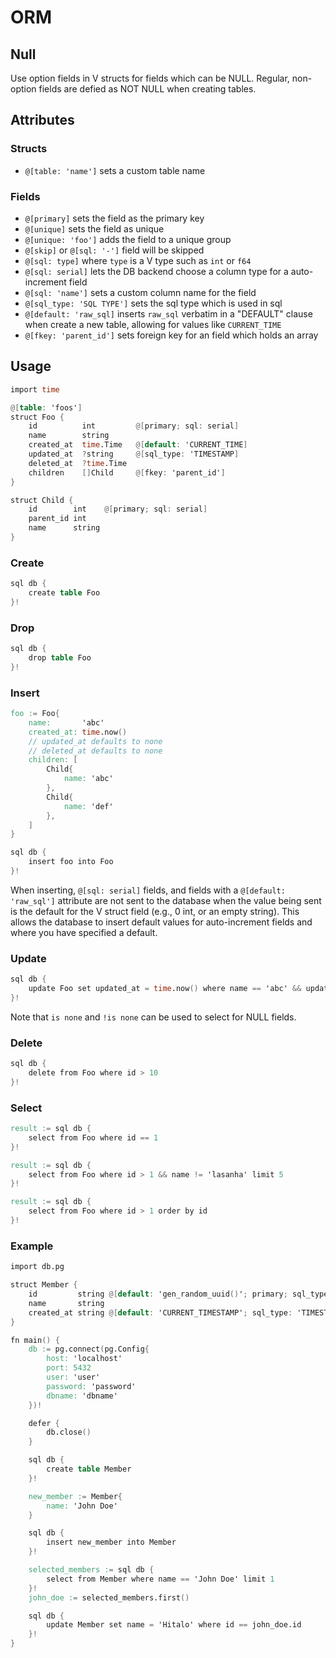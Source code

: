 # ORM

## Null

Use option fields in V structs for fields which can be NULL.  Regular,
non-option fields are defied as NOT NULL when creating tables.

## Attributes

### Structs

- `@[table: 'name']` sets a custom table name

### Fields

- `@[primary]` sets the field as the primary key
- `@[unique]` sets the field as unique
- `@[unique: 'foo']` adds the field to a unique group
- `@[skip]` or `@[sql: '-']` field will be skipped
- `@[sql: type]` where `type` is a V type such as `int` or `f64`
- `@[sql: serial]` lets the DB backend choose a column type for a auto-increment field
- `@[sql: 'name']` sets a custom column name for the field
- `@[sql_type: 'SQL TYPE']` sets the sql type which is used in sql
- `@[default: 'raw_sql]` inserts `raw_sql` verbatim in a "DEFAULT" clause when
  create a new table, allowing for values like `CURRENT_TIME`
- `@[fkey: 'parent_id']` sets foreign key for an field which holds an array

## Usage

```v ignore
import time

@[table: 'foos']
struct Foo {
    id          int         @[primary; sql: serial]
    name        string
    created_at  time.Time   @[default: 'CURRENT_TIME]
    updated_at  ?string     @[sql_type: 'TIMESTAMP]
    deleted_at  ?time.Time
    children    []Child     @[fkey: 'parent_id']
}

struct Child {
    id        int    @[primary; sql: serial]
    parent_id int
    name      string
}
```

### Create

```v ignore
sql db {
    create table Foo
}!
```

### Drop

```v ignore
sql db {
    drop table Foo
}!
```

### Insert

```v ignore
foo := Foo{
    name:       'abc'
    created_at: time.now()
    // updated_at defaults to none
    // deleted_at defaults to none
    children: [
        Child{
            name: 'abc'
        },
        Child{
            name: 'def'
        },
    ]
}

sql db {
    insert foo into Foo
}!
```

When inserting, `@[sql: serial]` fields, and fields with a `@[default: 'raw_sql']`
attribute are not sent to the database when the value being sent is the default
for the V struct field (e.g., 0 int, or an empty string).  This allows the
database to insert default values for auto-increment fields and where you have
specified a default.

### Update

```v ignore
sql db {
    update Foo set updated_at = time.now() where name == 'abc' && updated_at is none
}!
```

Note that `is none` and `!is none` can be used to select for NULL fields.

### Delete
```v ignore
sql db {
    delete from Foo where id > 10
}!
```

### Select
```v ignore
result := sql db {
    select from Foo where id == 1
}!
```
```v ignore
result := sql db {
    select from Foo where id > 1 && name != 'lasanha' limit 5
}!
```
```v ignore
result := sql db {
    select from Foo where id > 1 order by id
}!
```

### Example
```v ignore
import db.pg

struct Member {
	id         string @[default: 'gen_random_uuid()'; primary; sql_type: 'uuid']
	name       string
	created_at string @[default: 'CURRENT_TIMESTAMP'; sql_type: 'TIMESTAMP']
}

fn main() {
	db := pg.connect(pg.Config{
		host: 'localhost'
		port: 5432
		user: 'user'
		password: 'password'
		dbname: 'dbname'
	})!

	defer {
		db.close()
	}

	sql db {
		create table Member
	}!

	new_member := Member{
		name: 'John Doe'
	}

	sql db {
		insert new_member into Member
	}!

	selected_members := sql db {
		select from Member where name == 'John Doe' limit 1
	}!
	john_doe := selected_members.first()

	sql db {
		update Member set name = 'Hitalo' where id == john_doe.id
	}!
}
```

